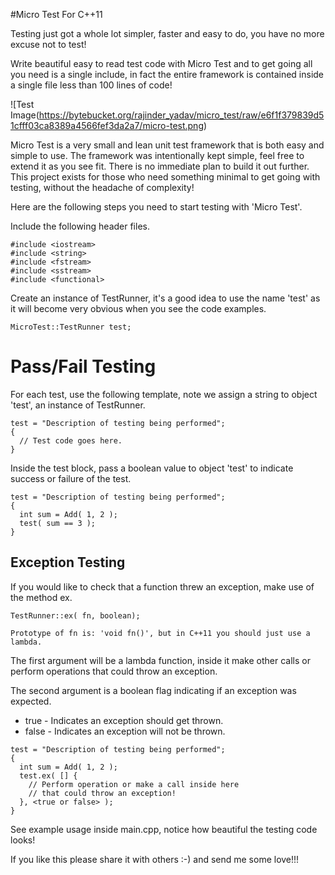 #Micro Test For C++11

Testing just got a whole lot simpler, faster and easy to do, you have no more excuse not to test!

Write beautiful easy to read test code with Micro Test and to get going all you need is a single include, in fact the entire framework is contained inside a single file less than 100 lines of code!

![Test Image(https://bytebucket.org/rajinder_yadav/micro_test/raw/e6f1f379839d51cfff03ca8389a4566fef3da2a7/micro-test.png)

Micro Test is a very small and lean unit test framework that is both easy and simple to use. The framework was intentionally kept simple, feel free to extend it as you see fit. There is no immediate plan to build it out further. This project exists for those who need something minimal to get going with testing, without the headache of complexity!

Here are the following steps you need to start testing with 'Micro Test'.

Include the following header files.

```
#include <iostream>
#include <string>
#include <fstream>
#include <sstream>
#include <functional>
```

Create an instance of TestRunner, it's a good idea to use the name 'test' as it will become very obvious when you see the code examples.

```
MicroTest::TestRunner test;
```
# Pass/Fail Testing
For each test, use the following template, note we assign a string to object 'test', an instance of TestRunner.

```
test = "Description of testing being performed";
{
  // Test code goes here.
}
```

Inside the test block, pass a boolean value to object 'test' to indicate success or failure of the test.

```
test = "Description of testing being performed";
{
  int sum = Add( 1, 2 );
  test( sum == 3 );
}
```

## Exception Testing
If you would like to check that a function threw an exception, make use of the method ex.

```
TestRunner::ex( fn, boolean);

Prototype of fn is: 'void fn()', but in C++11 you should just use a lambda.
```

The first argument will be a lambda function, inside it make other calls or perform operations that could throw an exception.

The second argument is a boolean flag indicating if an exception was expected.

* true  - Indicates an exception should get thrown.
* false - Indicates an exception will not be thrown.


```
test = "Description of testing being performed";
{
  int sum = Add( 1, 2 );
  test.ex( [] {
    // Perform operation or make a call inside here
    // that could throw an exception!
  }, <true or false> );
}
```

See example usage inside main.cpp, notice how beautiful the testing code looks!

If you like this please share it with others :-) and send me some love!!!

